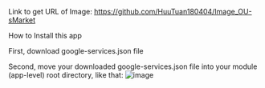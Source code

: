Link to get URL of Image: https://github.com/HuuTuan180404/Image_OU-sMarket


How to Install this app

First, download google-services.json file

Second, move your downloaded google-services.json file
into your module (app-level) root directory, like that: 
          ![image](https://github.com/user-attachments/assets/89937e3f-d705-426c-aaf0-97632dc0a135)



